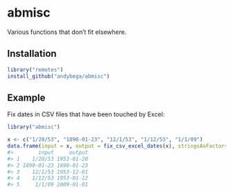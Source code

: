 
<!-- README.md is generated from README.Rmd. Please edit that file -->

# abmisc

<!-- badges: start -->

<!-- badges: end -->

Various functions that don’t fit elsewhere.

## Installation

``` r
library("remotes")
install_github("andybega/abmisc")
```

## Example

Fix dates in CSV files that have been touched by Excel:

``` r
library("abmisc")

x <- c("1/20/53", "1890-01-23", "12/1/53", "1/12/53", "1/1/09")
data.frame(input = x, output = fix_csv_excel_dates(x), stringsAsFactors = FALSE)
#>        input     output
#> 1    1/20/53 1953-01-20
#> 2 1890-01-23 1890-01-23
#> 3    12/1/53 1953-12-01
#> 4    1/12/53 1953-01-12
#> 5     1/1/09 2009-01-01
```
